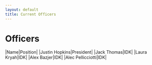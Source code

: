 ```yaml
---
layout: default
title: Current Officers
---
```

# Officers

|Name|Position|
|Justin Hopkins|President|
|Jack Thomas|IDK|
|Laura Kryah|IDK|
|Alex Bazjer|IDK|
|Alec Pellicciotti|IDK|
